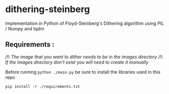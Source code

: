 # dithering-steinberg
Implementation in Python of Floyd-Steinberg's Dithering algorithm using PIL / Numpy and tqdm

## Requirements :
*/!\ The image that you want to dither needs to be in the images directory /!\\*\
*If the images directory don't exist you will need to create it manually*

Before running <code>python ./main.py</code> be sure to install the libraries used in this repo

<code>pip install -r ./requirements.txt</code>

